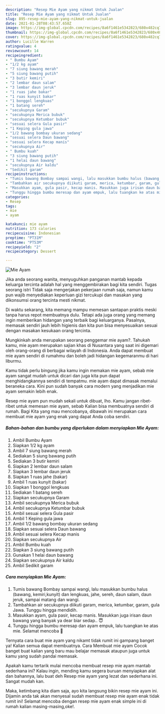 ```yaml
---
description: "Resep Mie Ayam yang nikmat Untuk Jualan"
title: "Resep Mie Ayam yang nikmat Untuk Jualan"
slug: 895-resep-mie-ayam-yang-nikmat-untuk-jualan
date: 2021-01-28T08:43:57.658Z
image: https://img-global.cpcdn.com/recipes/8a6f1461e5342823/680x482cq70/mie-ayam-foto-resep-utama.jpg
thumbnail: https://img-global.cpcdn.com/recipes/8a6f1461e5342823/680x482cq70/mie-ayam-foto-resep-utama.jpg
cover: https://img-global.cpcdn.com/recipes/8a6f1461e5342823/680x482cq70/mie-ayam-foto-resep-utama.jpg
author: Lucille Warren
ratingvalue: 4
reviewcount: 14
recipeingredient:
- " Bumbu Ayam"
- "1/2 kg ayam"
- "7 siung bawang merah"
- "5 siung bawang putih"
- "3 butir kemiri"
- "2 lembar daun salam"
- "3 lembar daun jeruk"
- "1 ruas jahe bakar"
- "1 ruas kunyit bakar"
- "1 bonggol lengkuas"
- "1 batang sereh"
- "secukupnya Garam"
- "secukupnya Merica bubuk"
- "secukupnya Ketumbar bubuk"
- "sesuai selera Gula pasir"
- "1 Keping gula jawa"
- "1/2 bawang bombay ukuran sedang"
- "sesuai selera Daun bawang"
- "sesuai selera Kecap manis"
- "secukupnya Air"
- " Bumbu kuah"
- "3 siung bawang putih"
- "1 helai daun bawang"
- "secukupnya Air kaldu"
- "Sedikit garam"
recipeinstructions:
- "Tumis bawang Bombay sampai wangi, lalu masukkan bumbu halus (bawang, kemiri,kunyit) dan lengkuas, jahe, sereh, daun salam, daun jeruk, sampai matang dan wangi."
- "Tambahkan air secukupnya diikuti garam, merica, ketumbar, garam, gula Jawa. Tunggu hingga mendidih."
- "Masukkan ayam, gula pasir, kecap manis. Masukkan juga irisan daun bawang yang banyak ya dear biar sedap.. 😇"
- "Tunggu hingga bumbu meresap dan ayam empuk, lalu tuangkan ke atas mie. Selamat mencoba 🥰"
categories:
- Resep
tags:
- mie
- ayam

katakunci: mie ayam 
nutrition: 173 calories
recipecuisine: Indonesian
preptime: "PT31M"
cooktime: "PT53M"
recipeyield: "2"
recipecategory: Dessert

---
```



![Mie Ayam](https://img-global.cpcdn.com/recipes/8a6f1461e5342823/680x482cq70/mie-ayam-foto-resep-utama.jpg)

Jika anda seorang wanita, menyuguhkan panganan mantab kepada keluarga tercinta adalah hal yang menggembirakan bagi kita sendiri. Tugas seorang istri Tidak saja mengerjakan pekerjaan rumah saja, namun kamu pun wajib menyediakan keperluan gizi tercukupi dan masakan yang dikonsumsi orang tercinta mesti nikmat.

Di waktu  sekarang, kita memang mampu memesan santapan praktis meski tanpa harus repot membuatnya dulu. Tetapi ada juga orang yang memang ingin memberikan hidangan yang terbaik bagi keluarganya. Pasalnya, memasak sendiri jauh lebih higienis dan kita pun bisa menyesuaikan sesuai dengan masakan kesukaan orang tercinta. 



Mungkinkah anda merupakan seorang penggemar mie ayam?. Tahukah kamu, mie ayam merupakan sajian khas di Nusantara yang saat ini digemari oleh orang-orang di berbagai wilayah di Indonesia. Anda dapat membuat mie ayam sendiri di rumahmu dan boleh jadi hidangan kegemaranmu di hari liburmu.

Kamu tidak perlu bingung jika kamu ingin memakan mie ayam, sebab mie ayam sangat mudah untuk dicari dan juga kita pun dapat menghidangkannya sendiri di tempatmu. mie ayam dapat dimasak memalui beraneka cara. Kini pun sudah banyak cara modern yang menjadikan mie ayam semakin lebih enak.

Resep mie ayam pun mudah sekali untuk dibuat, lho. Kamu jangan ribet-ribet untuk memesan mie ayam, sebab Kalian bisa membuatnya sendiri di rumah. Bagi Kita yang mau mencobanya, dibawah ini merupakan cara membuat mie ayam yang enak yang dapat Anda coba sendiri.

<!--inarticleads1-->

##### Bahan-bahan dan bumbu yang diperlukan dalam menyiapkan Mie Ayam:

1. Ambil  Bumbu Ayam
1. Siapkan 1/2 kg ayam
1. Ambil 7 siung bawang merah
1. Sediakan 5 siung bawang putih
1. Sediakan 3 butir kemiri
1. Siapkan 2 lembar daun salam
1. Siapkan 3 lembar daun jeruk
1. Siapkan 1 ruas jahe (bakar)
1. Ambil 1 ruas kunyit (bakar)
1. Siapkan 1 bonggol lengkuas
1. Sediakan 1 batang sereh
1. Siapkan secukupnya Garam
1. Ambil secukupnya Merica bubuk
1. Ambil secukupnya Ketumbar bubuk
1. Ambil sesuai selera Gula pasir
1. Ambil 1 Keping gula jawa
1. Ambil 1/2 bawang bombay ukuran sedang
1. Siapkan sesuai selera Daun bawang
1. Ambil sesuai selera Kecap manis
1. Siapkan secukupnya Air
1. Ambil  Bumbu kuah
1. Siapkan 3 siung bawang putih
1. Gunakan 1 helai daun bawang
1. Siapkan secukupnya Air kaldu
1. Ambil Sedikit garam




<!--inarticleads2-->

##### Cara menyiapkan Mie Ayam:

1. Tumis bawang Bombay sampai wangi, lalu masukkan bumbu halus (bawang, kemiri,kunyit) dan lengkuas, jahe, sereh, daun salam, daun jeruk, sampai matang dan wangi.
1. Tambahkan air secukupnya diikuti garam, merica, ketumbar, garam, gula Jawa. Tunggu hingga mendidih.
1. Masukkan ayam, gula pasir, kecap manis. Masukkan juga irisan daun bawang yang banyak ya dear biar sedap.. 😇
1. Tunggu hingga bumbu meresap dan ayam empuk, lalu tuangkan ke atas mie. Selamat mencoba 🥰




Ternyata cara buat mie ayam yang nikamt tidak rumit ini gampang banget ya! Kalian semua dapat membuatnya. Cara Membuat mie ayam Cocok banget buat kalian yang baru mau belajar memasak ataupun juga untuk kamu yang sudah pandai memasak.

Apakah kamu tertarik mulai mencoba membuat resep mie ayam mantab sederhana ini? Kalau ingin, mending kamu segera buruan menyiapkan alat dan bahannya, lalu buat deh Resep mie ayam yang lezat dan sederhana ini. Sangat mudah kan. 

Maka, ketimbang kita diam saja, ayo kita langsung bikin resep mie ayam ini. Dijamin anda tak akan menyesal sudah membuat resep mie ayam enak tidak rumit ini! Selamat mencoba dengan resep mie ayam enak simple ini di rumah kalian masing-masing,oke!.

